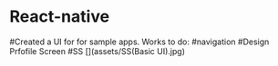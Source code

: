 # React-native
#Created a UI for for sample apps.
Works to do:
#navigation
#Design Prfofile Screen
#SS
[](assets/SS(Basic UI).jpg)
